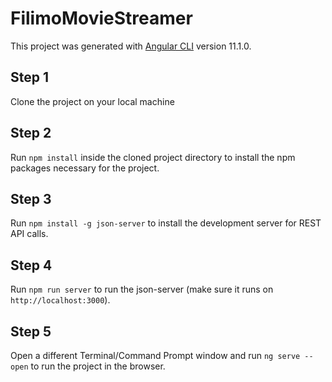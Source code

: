 # FilimoMovieStreamer
This project was generated with [Angular CLI](https://github.com/angular/angular-cli) version 11.1.0.

## Step 1
Clone the project on your local machine

## Step 2
Run `npm install` inside the cloned project directory to install the npm packages necessary for the project.

## Step 3
Run `npm install -g json-server` to install the development server for REST API calls.

## Step 4
Run `npm run server` to run the json-server (make sure it runs on `http://localhost:3000`).

## Step 5
Open a different Terminal/Command Prompt window and run `ng serve --open` to run the project in the browser.